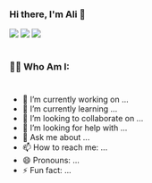 ### Hi there, I'm Ali 👋

[![](https://img.shields.io/badge/GitHub-blue?logo=GitHub)](https://github.com/AiMirage/AiMirage)
[![](https://img.shields.io/badge/LinkedIn-blue?logo=LinkedIn)](https://www.linkedin.com/in/aliibra395/)
[![](https://img.shields.io/badge/Gmail-blue?logo=Gmail)](mailto:aliibra395@gmail.com?subject=[GitHub]%20Contact%20)

#


### 👨‍💻 Who Am I:
#


- 🔭 I’m currently working on ...
- 🌱 I’m currently learning ...
- 👯 I’m looking to collaborate on ...
- 🤔 I’m looking for help with ...
- 💬 Ask me about ...
- 📫 How to reach me: ...
- 😄 Pronouns: ...
- ⚡ Fun fact: ...

<!--
**AiMirage/AiMirage** is a ✨ _special_ ✨ repository because its `README.md` (this file) appears on your GitHub profile.

Here are some ideas to get you started:

- 🔭 I’m currently working on ...
- 🌱 I’m currently learning ...
- 👯 I’m looking to collaborate on ...
- 🤔 I’m looking for help with ...
- 💬 Ask me about ...
- 📫 How to reach me: ...
- 😄 Pronouns: ...
- ⚡ Fun fact: ...
-->
